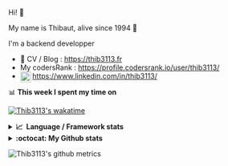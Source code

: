 Hi! 👋

My name is Thibaut, alive since 1994 🍷

I'm a backend developper

-   📝 CV / Blog : https://thib3113.fr
-   My codersRank : https://profile.codersrank.io/user/thib3113/
-   <a href="https://www.linkedin.com/in/thib3113/"><img align="left" alt="Thib3113's Linkedin" width="21px" src="https://img.icons8.com/color/48/linkedin.png" /></a> https://www.linkedin.com/in/thib3113/

📊 **This week I spent my time on**

[![Thib3113's wakatime](https://github-readme-stats.vercel.app/api/wakatime?username=thib3113&layout=default&theme=dracula&langs_count=6&hide_title=true&hide_border=true)](https://wakatime.com/@thib3113)

<details>
  <summary><b>📈&nbsp;&nbsp;Language&nbsp;/&nbsp;Framework stats</b></summary>
  <br/>  
  <a href='https://profile.codersrank.io/user/thib3113/'>
  <img src='http://cr-skills-chart-widget.azurewebsites.net/api/api?username=thib3113&padding=30&skills=php,batchfile,javascript,less,mysql,reactjs,scss,shell,typescript,vue'>
  </a>
</details>

<details>
  <summary><b>:octocat: My Github stats</b></summary>
  <br/>  
  
  <img src="https://github-readme-stats.vercel.app/api?username=thib3113&theme=dracula&show_icons=true&" alt="Thib3113's GitHub stats" />

<!--START_SECTION:activity-->

1. 💪 Opened PR [#368](https://github.com/thib3113/unifi-blockips-srv/pull/368) in [thib3113/unifi-blockips-srv](https://github.com/thib3113/unifi-blockips-srv)
2. 🎉 Merged PR [#363](https://github.com/thib3113/unifi-blockips-srv/pull/363) in [thib3113/unifi-blockips-srv](https://github.com/thib3113/unifi-blockips-srv)
3. 🎉 Merged PR [#366](https://github.com/thib3113/unifi-blockips-srv/pull/366) in [thib3113/unifi-blockips-srv](https://github.com/thib3113/unifi-blockips-srv)
4. 🚀 Published release [crowdsec-client/v0.1.3](https://github.com/thib3113/node-crowdsec/releases/tag/crowdsec-client/v0.1.3) in [thib3113/node-crowdsec](https://github.com/thib3113/node-crowdsec)
5. 🎉 Merged PR [#46](https://github.com/thib3113/node-crowdsec/pull/46) in [thib3113/node-crowdsec](https://github.com/thib3113/node-crowdsec)
 <!--END_SECTION:activity-->

</details>

![Thib3113's github metrics](https://gist.githubusercontent.com/thib3113/83a96e16f8bca103f1b0e376186c66ec/raw/github-metrics.svg)
